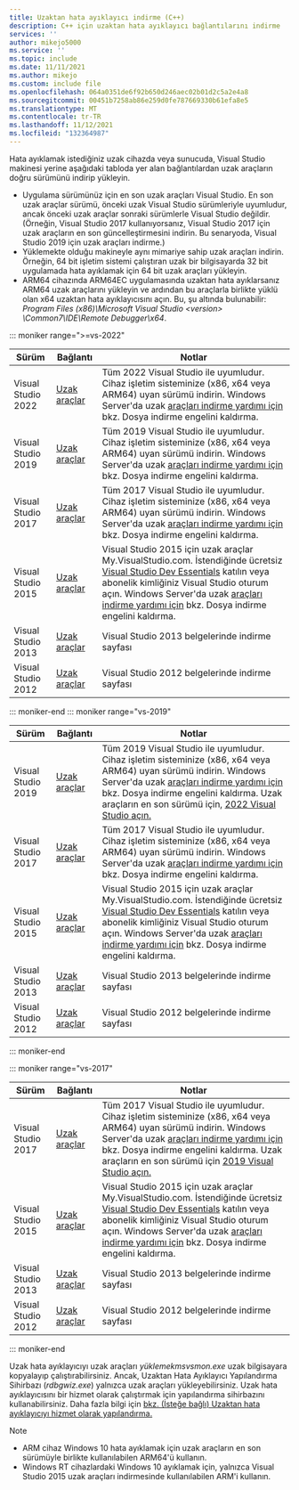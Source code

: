 ```yaml
---
title: Uzaktan hata ayıklayıcı indirme (C++)
description: C++ için uzaktan hata ayıklayıcı bağlantılarını indirme
services: ''
author: mikejo5000
ms.service: ''
ms.topic: include
ms.date: 11/11/2021
ms.author: mikejo
ms.custom: include file
ms.openlocfilehash: 064a0351de6f92b650d246aec02b01d2c5a2e4a8
ms.sourcegitcommit: 00451b7258ab86e259d0fe787669330b61efa8e5
ms.translationtype: MT
ms.contentlocale: tr-TR
ms.lasthandoff: 11/12/2021
ms.locfileid: "132364987"
---
```

Hata ayıklamak istediğiniz uzak cihazda veya sunucuda, Visual Studio makinesi yerine aşağıdaki tabloda yer alan bağlantılardan uzak araçların doğru sürümünü indirip yükleyin.

- Uygulama sürümünüz için en son uzak araçları Visual Studio. En son uzak araçlar sürümü, önceki uzak Visual Studio sürümleriyle uyumludur, ancak önceki uzak araçlar sonraki sürümlerle Visual Studio değildir. (Örneğin, Visual Studio 2017 kullanıyorsanız, Visual Studio 2017 için uzak araçların en son güncelleştirmesini indirin. Bu senaryoda, Visual Studio 2019 için uzak araçları indirme.)
- Yüklemekte olduğu makineyle aynı mimariye sahip uzak araçları indirin. Örneğin, 64 bit işletim sistemi çalıştıran uzak bir bilgisayarda 32 bit uygulamada hata ayıklamak için 64 bit uzak araçları yükleyin.
- ARM64 cihazında ARM64EC uygulamasında uzaktan hata ayıklarsanız ARM64 uzak araçlarını yükleyin ve ardından bu araçlarla birlikte yüklü olan x64 uzaktan hata ayıklayıcısını açın. Bu, şu altında bulunabilir: *Program Files (x86)\Microsoft Visual Studio \<version> \Common7\IDE\Remote Debugger\x64*.

::: moniker range=">=vs-2022"

|Sürüm|Bağlantı|Notlar|
|-|-|-|
|Visual Studio 2022|[Uzak araçlar](https://visualstudio.microsoft.com/downloads/#remote-tools-for-visual-studio-2022)|Tüm 2022 Visual Studio ile uyumludur. Cihaz işletim sisteminize (x86, x64 veya ARM64) uyan sürümü indirin. Windows Server'da uzak [araçları indirme yardımı için](../../debugger/remote-debugging-unblock-file-download.md) bkz. Dosya indirme engelini kaldırma.|
|Visual Studio 2019|[Uzak araçlar](https://visualstudio.microsoft.com/downloads#remote-tools-for-visual-studio-2019)|Tüm 2019 Visual Studio ile uyumludur. Cihaz işletim sisteminize (x86, x64 veya ARM64) uyan sürümü indirin. Windows Server'da uzak [araçları indirme yardımı için](../../debugger/remote-debugging-unblock-file-download.md) bkz. Dosya indirme engelini kaldırma.|
|Visual Studio 2017|[Uzak araçlar](https://my.visualstudio.com/Downloads?q=remote%20tools%20visual%20studio%202017)|Tüm 2017 Visual Studio ile uyumludur. Cihaz işletim sisteminize (x86, x64 veya ARM64) uyan sürümü indirin. Windows Server'da uzak [araçları indirme yardımı için](../../debugger/remote-debugging-unblock-file-download.md) bkz. Dosya indirme engelini kaldırma.|
|Visual Studio 2015|[Uzak araçlar](https://my.visualstudio.com/Downloads?q=remote%20tools%20visual%20studio%202015)|Visual Studio 2015 için uzak araçlar My.VisualStudio.com. İstendiğinde ücretsiz [Visual Studio Dev Essentials](https://visualstudio.microsoft.com/dev-essentials/) katılın veya abonelik kimliğiniz Visual Studio oturum açın. Windows Server'da uzak [araçları indirme yardımı için](../../debugger/remote-debugging-unblock-file-download.md) bkz. Dosya indirme engelini kaldırma.|
|Visual Studio 2013|[Uzak araçlar](/previous-versions/visualstudio/visual-studio-2013/bt727f1t(v=vs.120)#installing-the-remote-tools)|Visual Studio 2013 belgelerinde indirme sayfası|
|Visual Studio 2012|[Uzak araçlar](/previous-versions/visualstudio/visual-studio-2012/bt727f1t(v=vs.110)#installing-the-remote-tools)|Visual Studio 2012 belgelerinde indirme sayfası|

::: moniker-end
::: moniker range="vs-2019"

|Sürüm|Bağlantı|Notlar|
|-|-|-|
|Visual Studio 2019|[Uzak araçlar](https://visualstudio.microsoft.com/downloads#remote-tools-for-visual-studio-2019)|Tüm 2019 Visual Studio ile uyumludur. Cihaz işletim sisteminize (x86, x64 veya ARM64) uyan sürümü indirin. Windows Server'da uzak [araçları indirme yardımı için](../../debugger/remote-debugging-unblock-file-download.md) bkz. Dosya indirme engelini kaldırma. Uzak araçların en son sürümü için, [2022 Visual Studio açın.](../../debugger/remote-debugging.md?view=vs-2022&preserve-view=true)|
|Visual Studio 2017|[Uzak araçlar](https://my.visualstudio.com/Downloads?q=remote%20tools%20visual%20studio%202017)|Tüm 2017 Visual Studio ile uyumludur. Cihaz işletim sisteminize (x86, x64 veya ARM64) uyan sürümü indirin. Windows Server'da uzak [araçları indirme yardımı için](../../debugger/remote-debugging-unblock-file-download.md) bkz. Dosya indirme engelini kaldırma.|
|Visual Studio 2015|[Uzak araçlar](https://my.visualstudio.com/Downloads?q=remote%20tools%20visual%20studio%202015)|Visual Studio 2015 için uzak araçlar My.VisualStudio.com. İstendiğinde ücretsiz [Visual Studio Dev Essentials](https://visualstudio.microsoft.com/dev-essentials/) katılın veya abonelik kimliğiniz Visual Studio oturum açın. Windows Server'da uzak [araçları indirme yardımı için](../../debugger/remote-debugging-unblock-file-download.md) bkz. Dosya indirme engelini kaldırma.|
|Visual Studio 2013|[Uzak araçlar](/previous-versions/visualstudio/visual-studio-2013/bt727f1t(v=vs.120)#installing-the-remote-tools)|Visual Studio 2013 belgelerinde indirme sayfası|
|Visual Studio 2012|[Uzak araçlar](/previous-versions/visualstudio/visual-studio-2012/bt727f1t(v=vs.110)#installing-the-remote-tools)|Visual Studio 2012 belgelerinde indirme sayfası|

::: moniker-end

::: moniker range="vs-2017"

|Sürüm|Bağlantı|Notlar|
|-|-|-|
|Visual Studio 2017|[Uzak araçlar](https://my.visualstudio.com/Downloads?q=remote%20tools%20visual%20studio%202017)|Tüm 2017 Visual Studio ile uyumludur. Cihaz işletim sisteminize (x86, x64 veya ARM64) uyan sürümü indirin. Windows Server'da uzak [araçları indirme yardımı için](../../debugger/remote-debugging-unblock-file-download.md) bkz. Dosya indirme engelini kaldırma. Uzak araçların en son sürümü için [2019 Visual Studio açın.](../../debugger/remote-debugging.md?view=vs-2019&preserve-view=true)|
|Visual Studio 2015|[Uzak araçlar](https://my.visualstudio.com/Downloads?q=remote%20tools%20visual%20studio%202015)|Visual Studio 2015 için uzak araçlar My.VisualStudio.com. İstendiğinde ücretsiz [Visual Studio Dev Essentials](https://visualstudio.microsoft.com/dev-essentials/) katılın veya abonelik kimliğiniz Visual Studio oturum açın. Windows Server'da uzak [araçları indirme yardımı için](../../debugger/remote-debugging-unblock-file-download.md) bkz. Dosya indirme engelini kaldırma.|
|Visual Studio 2013|[Uzak araçlar](/previous-versions/visualstudio/visual-studio-2013/bt727f1t(v=vs.120)#installing-the-remote-tools)|Visual Studio 2013 belgelerinde indirme sayfası|
|Visual Studio 2012|[Uzak araçlar](/previous-versions/visualstudio/visual-studio-2012/bt727f1t(v=vs.110)#installing-the-remote-tools)|Visual Studio 2012 belgelerinde indirme sayfası|

::: moniker-end

Uzak hata ayıklayıcıyı uzak araçları *yüklemekmsvsmon.exe* uzak bilgisayara kopyalayıp çalıştırabilirsiniz. Ancak, Uzaktan Hata Ayıklayıcı Yapılandırma Sihirbazı (*rdbgwiz.exe*) yalnızca uzak araçları yükleyebilirsiniz. Uzak hata ayıklayıcısını bir hizmet olarak çalıştırmak için yapılandırma sihirbazını kullanabilirsiniz. Daha fazla bilgi için [bkz. (İsteğe bağlı) Uzaktan hata ayıklayıcıyı hizmet olarak yapılandırma.](../../debugger/remote-debugging.md#bkmk_configureService)

>[!NOTE]
>- ARM cihaz Windows 10 hata ayıklamak için uzak araçların en son sürümüyle birlikte kullanılabilen ARM64'ü kullanın.
>- Windows RT cihazlardaki Windows 10 ayıklamak için, yalnızca Visual Studio 2015 uzak araçları indirmesinde kullanılabilen ARM'i kullanın.
